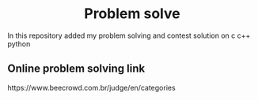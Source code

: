 <h1 align="center" id="title">Problem solve</h1>

<p id="description">In this repository added my problem solving and contest solution on c c++ python</p>



<h2>Online problem solving link </h2>

<p>https://www.beecrowd.com.br/judge/en/categories</p>
